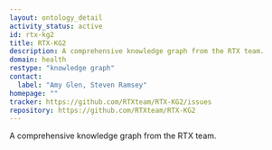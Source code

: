 ```yaml
---
layout: ontology_detail
activity_status: active
id: rtx-kg2
title: RTX-KG2
description: A comprehensive knowledge graph from the RTX team.
domain: health
restype: "knowledge graph"
contact:
  label: "Amy Glen, Steven Ramsey"
homepage: ""
tracker: https://github.com/RTXteam/RTX-KG2/issues
repository: https://github.com/RTXteam/RTX-KG2
---
```


A comprehensive knowledge graph from the RTX team.
